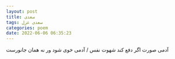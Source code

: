 ```yaml
---
layout: post
title: سعدی
tags: سعدی غزل
categories: poem
date: 2022-06-06 06:35:23
---
```


آدمی صورت اگر دفع کند شهوت نفس / آدمی خوی شود ور نه همان جانورست
